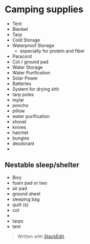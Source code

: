 # Camping supplies

* Tent
* Blanket
* Tarp
* Cold Storage
* Waterproof Storage
  * especially for protein and fiber
* Paracord
* Cot / ground pad
* Water Storage
* Water Purification
* Solar Power
* Batteries
* System for drying shit
* tarp poles
* mylar
* poncho
* pillow
* water purification
* shovel
* knives
* hatchet
* bungies
* deodorant
* 
## Nestable sleep/shelter
* Bivy
* foam pad or two
* air pad
* ground sheet
* sleeping bag
* quilt (s)
* cot
* 
* tarps
* tent

> Written with [StackEdit](https://stackedit.io/).
<!--stackedit_data:
eyJoaXN0b3J5IjpbMTE0ODMxNDQyOF19
-->